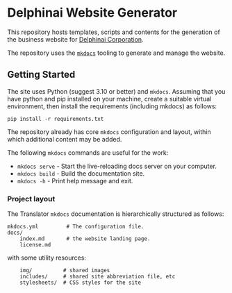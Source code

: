 # Delphinai Website Generator

This repository hosts templates, scripts and contents for the generation of the business website for  [Delphinai Corporation](https://delphinai.ca).

The repository uses the [`mkdocs`](https://www.mkdocs.org/) tooling to generate and manage the website.

## Getting Started

The site uses Python (suggest 3.10 or better) and `mkdocs`. Assuming that you have python and pip installed on your machine, create a suitable virtual environment, then install the requirements (including mkdocs) as follows:

```shell
pip install -r requirements.txt
```

The repository already has core `mkdocs` configuration and layout, within which additional content may be added. 

The following `mkdocs` commands are useful for the work:

* `mkdocs serve` - Start the live-reloading docs server on your computer.
* `mkdocs build` - Build the documentation site.
* `mkdocs -h` - Print help message and exit.

### Project layout

The Translator `mkdocs` documentation is hierarchically structured as follows:

    mkdocs.yml         # The configuration file.
    docs/
        index.md       # the website landing page.
        license.md

with some utility resources:

        img/          # shared images
        includes/     # shared site abbreviation file, etc
        stylesheets/  # CSS styles for the site
